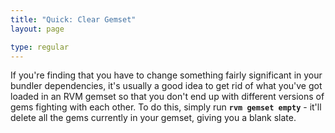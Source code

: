 ```yaml
---
title: "Quick: Clear Gemset"
layout: page

type: regular
---
```


If you're finding that you have to change something fairly significant in your
bundler dependencies, it's usually a good idea to get rid of what you've got
loaded in an RVM gemset so that you don't end up with different versions of
gems fighting with each other. To do this, simply run **`rvm gemset empty`** -
it'll delete all the gems currently in your gemset, giving you a blank slate.

